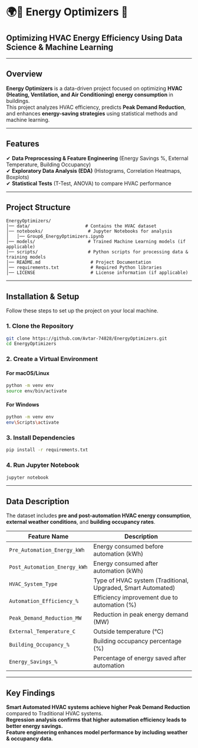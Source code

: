 # 🌍🔋 **Energy Optimizers** 🚀  

## **Optimizing HVAC Energy Efficiency Using Data Science & Machine Learning**  

---

## **Overview**
**Energy Optimizers** is a data-driven project focused on optimizing **HVAC (Heating, Ventilation, and Air Conditioning) energy consumption** in buildings.  
This project analyzes HVAC efficiency, predicts **Peak Demand Reduction**, and enhances **energy-saving strategies** using statistical methods and machine learning.

---

## **Features**
✔ **Data Preprocessing & Feature Engineering** (Energy Savings %, External Temperature, Building Occupancy)  
✔ **Exploratory Data Analysis (EDA)** (Histograms, Correlation Heatmaps, Boxplots)  
✔ **Statistical Tests** (T-Test, ANOVA) to compare HVAC performance  

---

## **Project Structure**
```
EnergyOptimizers/
│── data/                     # Contains the HVAC dataset
│── notebooks/                 # Jupyter Notebooks for analysis
│   │── Group6_EnergyOptimizers.ipynb
│── models/                    # Trained Machine Learning models (if applicable)
│── scripts/                   # Python scripts for processing data & training models
│── README.md                   # Project Documentation
│── requirements.txt            # Required Python libraries
│── LICENSE                     # License information (if applicable)
```

---

## **Installation & Setup**
Follow these steps to set up the project on your local machine.

### **1. Clone the Repository**
```bash
git clone https://github.com/Avtar-74828/EnergyOptimizers.git
cd EnergyOptimizers
```

### **2. Create a Virtual Environment**
#### **For macOS/Linux**
```bash
python -m venv env
source env/bin/activate
```
#### **For Windows**
```bash
python -m venv env
env\Scripts\activate
```

### **3.  Install Dependencies**
```bash
pip install -r requirements.txt
```

### **4. Run Jupyter Notebook**
```bash
jupyter notebook
```

---

## **Data Description**
The dataset includes **pre and post-automation HVAC energy consumption**, **external weather conditions**, and **building occupancy rates**.

| Feature Name                 | Description |
|------------------------------|------------|
| `Pre_Automation_Energy_kWh`  | Energy consumed before automation (kWh) |
| `Post_Automation_Energy_kWh` | Energy consumed after automation (kWh) |
| `HVAC_System_Type`           | Type of HVAC system (Traditional, Upgraded, Smart Automated) |
| `Automation_Efficiency_%`    | Efficiency improvement due to automation (%) |
| `Peak_Demand_Reduction_MW`   | Reduction in peak energy demand (MW) |
| `External_Temperature_C`     | Outside temperature (°C) |
| `Building_Occupancy_%`       | Building occupancy percentage (%) |
| `Energy_Savings_%`           | Percentage of energy saved after automation |

---

## **Key Findings**
**Smart Automated HVAC systems achieve higher Peak Demand Reduction** compared to Traditional HVAC systems.  
**Regression analysis confirms that higher automation efficiency leads to better energy savings.**  
**Feature engineering enhances model performance by including weather & occupancy data.**  
